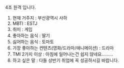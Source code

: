 4조 원격 입니다.

1. 현재 거주지 : 부산광역시 사하
2. MBTI : ESTJ
3. 취미 : 게임
4. 좋아하는 음식 : 딸기
5. 싫어하는 음식 : 토마토
6. 가장 좋아하는 컨텐츠(영화/드라마/애니메이션) : 드라마
7. TMI 2가지 이상 : 아침에 일어나는건 쉽지 않네요.........
8. 하고 싶은 말 : 다들 상반기 취업에 꼭 성공하시길 바랍니다.